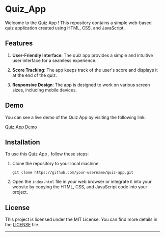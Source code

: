 # Quiz_App


Welcome to the Quiz App ! This repository contains a simple web-based quiz application created using HTML, CSS, and JavaScript.


## Features

1. **User-Friendly Interface**: The quiz app provides a simple and intuitive user interface for a seamless experience.

2. **Score Tracking**: The app keeps track of the user's score and displays it at the end of the quiz.

3. **Responsive Design**: The app is designed to work on various screen sizes, including mobile devices.



## Demo

You can see a live demo of the Quiz App by visiting the following link:

[Quiz App Demo](https://example.com/quiz-app-demo)

## Installation

To use this Quiz App , follow these steps:

1. Clone the repository to your local machine:

   ```shell
   git clone https://github.com/your-username/quiz-app.git
   ```
2. Open the `index.html` file in your web browser or integrate it into your website by copying the HTML, CSS, and JavaScript code into your project.





## License

This project is licensed under the MIT License. You can find more details in the [LICENSE](LICENSE) file.

---

